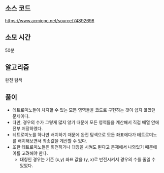 ## 소스 코드

https://www.acmicpc.net/source/74892698

## 소모 시간

50분

## 알고리즘

완전 탐색

## 풀이

-   테트로미노들이 차지할 수 있는 모든 영역들을 코드로 구현하는 것이 쉽지 않았던 문제이다.
-   다만, 경우의 수가 그렇게 많지 않기 때문에 모든 영역들을 계산해서 직접 배열 안에 전부 저장하였다.
-   테트로미노를 하나만 배치하기 때문에 완전 탐색으로 모든 좌표에다가 테트로미노를 배치해보면서 최솟값을 계산할 수 있다.
-   또한 테트로미노들은 회전하거나 대칭을 시켜도 된다고 문제에서 나와있기 때문에 이를 고려해야 한다.
    -   대칭인 경우는 기존 (x,y) 좌표 값을 (y, x)로 반전시켜서 경우의 수를 줄일 수 있었다.
